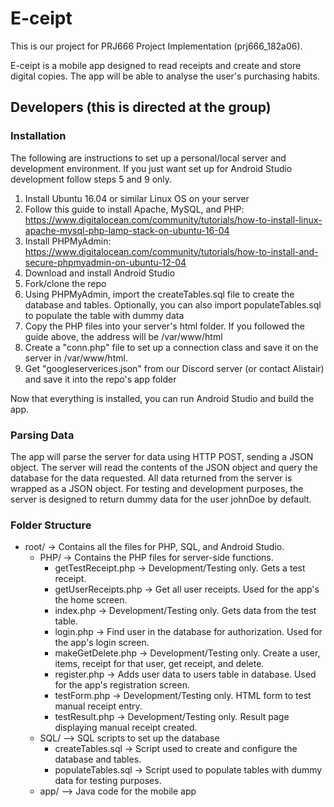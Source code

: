 # E-ceipt

This is our project for PRJ666 Project Implementation (prj666_182a06).

E-ceipt is a mobile app designed to read receipts and create and store digital copies. The app will be able to analyse the user's purchasing
habits.

## Developers (this is directed at the group)

### Installation

The following are instructions to set up a personal/local server and development environment. If you just want set up for Android Studio development follow steps 5 and 9 only.

1) Install Ubuntu 16.04 or similar Linux OS on your server
2) Follow this guide to install Apache, MySQL, and PHP: https://www.digitalocean.com/community/tutorials/how-to-install-linux-apache-mysql-php-lamp-stack-on-ubuntu-16-04
3) Install PHPMyAdmin: https://www.digitalocean.com/community/tutorials/how-to-install-and-secure-phpmyadmin-on-ubuntu-12-04
4) Download and install Android Studio
5) Fork/clone the repo
6) Using PHPMyAdmin, import the createTables.sql file to create the database and tables. Optionally, you can also import populateTables.sql to populate the table with dummy data
7) Copy the PHP files into your server's html folder. If you followed the guide above, the address will be /var/www/html
8) Create a "conn.php" file to set up a connection class and save it on the server in /var/www/html.
9) Get "googleserverices.json" from our Discord server (or contact Alistair) and save it into the repo's app folder

Now that everything is installed, you can run Android Studio and build the app.

### Parsing Data

The app will parse the server for data using HTTP POST, sending a JSON object. The server will read the contents of the JSON object and query the database for the data requested. All data returned from the server is wrapped as a JSON object. For testing and development purposes, the server is designed to return dummy data for the user johnDoe by default.

### Folder Structure

- root/ 	-> Contains all the files for PHP, SQL, and Android Studio.
	- PHP/ 	-> Contains the PHP files for server-side functions.
		- getTestReceipt.php	-> Development/Testing only. Gets a test receipt.
		- getUserReceipts.php	-> Get all user receipts. Used for the app's the home screen.
		- index.php				-> Development/Testing only. Gets data from the test table.
		- login.php				-> Find user in the database for authorization. Used for the app's login screen.
		- makeGetDelete.php		-> Development/Testing only. Create a user, items, receipt for that user, get receipt, and delete.
		- register.php			-> Adds user data to users table in database. Used for the app's registration screen.
		- testForm.php			-> Development/Testing only. HTML form to test manual receipt entry.
		- testResult.php		-> Development/Testing only. Result page displaying manual receipt created.
	- SQL/ --> SQL scripts to set up the database
		- createTables.sql		-> Script used to create and configure the database and tables.
		- populateTables.sql	-> Script used to populate tables with dummy data for testing purposes.
	- app/ --> Java code for the mobile app

